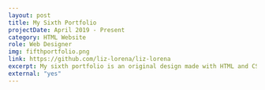 ```yaml
---
layout: post
title: My Sixth Portfolio
projectDate: April 2019 - Present
category: HTML Website
role: Web Designer
img: fifthportfolio.png
link: https://github.com/liz-lorena/liz-lorena
excerpt: My sixth portfolio is an original design made with HTML and CSS.
external: "yes"
---
```

